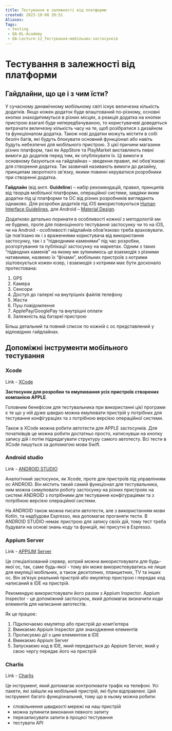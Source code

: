 ```yaml
---
title: Тестування в залежності від платформи
created: 2023-10-08 20:51
Aliases:
Tags: 
 - testing
 - QA-DL-Academy
 - QA-Lecture-12_Тестування-мобільних-застосунків
---
```


# Тестування в залежності від платформи

## Гайдлайни, що це і з чим їсти?

У сучасному динамічному мобільному світі існує величезна кількість додатків. Якщо кожен додаток буде влаштований по-різному, основні кнопки знаходитимуться в різних місцях, а реакція додатка на кнопки пристрою взагалі буде непередбачуваною, то користувачеві доведеться витрачати величезну кількість часу на те, щоб розібратися з дизайном та функціоналом додатка. Також нові додатки можуть містити в собі безліч багів, які будуть блокувати основний функціонал або навіть будуть небезпечні для мобільного пристрою. З цієї причини магазини різних платформ, такі як AppStore та PlayMarket виставляють певні вимоги до додатків перед тим, як опублікувати їх. Ці вимоги в основному базуються на гайдлайнах – зведення правил, які обов'язкові для створення додатка. Так зазвичай називають вимоги до дизайну, принципам зворотного зв'язку, якими повинні керуватися розробники при створенні додатка.

**Гайдлайн** (від англ. **Guideline**) – набір рекомендацій, правил, принципів від творців мобільної платформи, операційної системи, завдяки яким додатки під ці платформи та ОС від різних розробників виглядають однаково. Для розробки додатків під iOS використовуються [Human Interface Guidelines](https://developer.apple.com/design/human-interface-guidelines), для Android – [Material Design](https://m3.material.io/). 

Додатково детально поринати в особливості кожної з методологій ми не будемо, проте для повноцінного тестування застосунку чи то на iOS, чи на Android - особливості гайдлайнів обовʼязково треба враховувати. Це повʼязано як і з враженнями користувача від використання застосунку, так і з “підводними каменями” під час розробки, розгортування та публікації застосунку на маркетах. Одним з таких “підводних каменів” на якому ми зупинимось це взаємодія з різними нативними, назвемо їх “фічами”, мобільних пристроїв з котрими зіштовхується кожен юзер, і взаємодія з котрими має бути досконало протестована:

1. GPS
2. Камера
3. Сенсори
4. Доступ до галереї на внутрішніх файлів телефону
5. Жести
6. Пуш повідомлення
7. ApplePay/GooglePay та внутрішні оплати
8. Залежність від батареї пристрою

Більш детальний та повний список по кожній с ос представлений у відповідних гайдлайнах.


## Допоміжні інструменти мобільного тестування 

### Xcode

Link - [XCode](https://developer.apple.com/xcode/)  

**Застосунок для розробки та емулювання усіх пристроїв створених компанією APPLE**. 

Головним бенефісом для тестувальника при використанні цієї програми є те що у ній дуже швидко можна емулювати пристрій у потрібних для тестування конфігураціях та з потрібною версією операційної системи. 

Також в XCode можна робити автотести для APPLE застосунків. Для початківців це можна робити достатньо просто, натиснувши на кнопку запису дій і потім підредагувати структуру самого автотесту. Всі тести в XCode пишуться  за допомогою мови Swift.

### Android studio

Link - [ANDROID STUDIO](https://developer.android.com/studio) 

Аналогічний застосунок, як Xcode, проте для пристроїв під управлінням ос ANDROID.  Він містить такий самий функціонал для тестувальника, ним можна симулювати роботу застосунку на різних пристроях на системі ANDROID з потрібними для тестування конфігураціями та з потрібною версією операційної системи.

На ANDROID також можна писати автотести, але з використанням мови Kotlin, та надбудови Espresso, яка допомагає проганяти тести. В ANDROID STUDIO немає пристрою для запису своїх дій, тому тест треба будувати на основі знань коду та функцій, які присутні в Espresso.

### Appium Server 

Link - [APPIUM](http://appium.io/docs/en/2.0/) [Server](http://appium.io/docs/en/2.0/)

Це спеціалізований сервер, котрий можна використовувати для будь-якої ос, так, саме будь-якої - тому він може використовуватись не лише для емуляції мобільних, а також десктопних, планшетних, TV та інших ос. Він звʼязує реальний пристрій або емулятор пристрою і передає код написаний в IDE на пристрій. 

Рекомендую використовувати його разом з Appium Inspector. Appium Inspector - це допоміжний застосунок, який допомагає визначити коди елементів для написання автотестів. 

Як це працює:

1. Підключаємо емулятор або пристрій до компʼютера
2. Вмикаємо Appium Inspector для знаходження елементів
3. Прописуємо дії з цим елементом в IDE
4. Вмикаємо Appium Server
5. Запускаємо код в IDE, який передається до Appium Server, який у свою чергу передає його на пристрій

### Charlis

Link - [Charlis](https://www.charlesproxy.com/)

Це інструмент, який допомагає контролювати трафік на телефоні. Усі пакети, які зайшли на мобільний пристрій, які були відправлені. Цей інструмент багато функціональний, тому що в ньому можна робити: 

* сповільнення швидкості мережі на наш пристрій
* можна зупинити виконання певного запиту
* перезаписувати запити в процесі тестування
* тестувати API